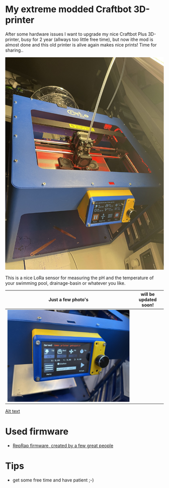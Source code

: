 # My extreme modded Craftbot 3D-printer
After some hardware issues I want to upgrade my nice Craftbot Plus 3D-printer, busy for 2 year (allways too little free time), but now ithe mod is almost done and this old printer is alive again makes nice prints!  Time for sharing..

![image](img/modded-craftbot.jpg?raw=true "Modded Craftbot")

This is a nice LoRa sensor for measuring the pH and the temperature of your swimming pool, drainage-basin or whatever you like.

| Just a few photo's | will be updated soon! |
|------------|-------------|
| ![Alt text](img/modded-craftbot-BBT-tft35.jpg?raw=true "BTT TFT3.5 v3.0") |
[Alt text](img/modded-craftbot-backside.jpg?raw=true "Backside")


# Used firmware

* [RepRap firmware, created by a few great people](https://github.com/gloomyandy/RepRapFirmware) 

# Tips
- get some free time and have patient ;-)


